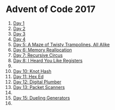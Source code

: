 # Advent of Code 2017

1. [Day 1](day1.rb)
2. [Day 2](day2)
3. [Day 3](day3)
4. [Day 4](day4)
5. [Day 5: A Maze of Twisty Trampolines, All Alike](day5)
6. [Day 6: Memory Reallocation](day6)
7. [Day 7: Recursive Circus](day7)
8. [Day 8: I Heard You Like Registers](day8)
9.
10. [Day 10: Knot Hash](day10)
11. [Day 11: Hex Ed](day11)
12. [Day 12: Digital Plumber](day12)
13. [Day 13: Packet Scanners](day13)
14.
15. [Day 15: Dueling Generators](day15)
18. 
